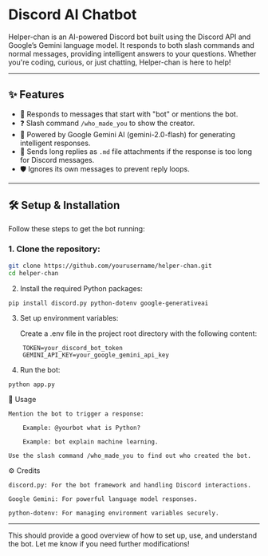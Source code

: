 

# Discord AI Chatbot

Helper-chan is an AI-powered Discord bot built using the Discord API and Google’s Gemini language model. It responds to both slash commands and normal messages, providing intelligent answers to your questions. Whether you're coding, curious, or just chatting, Helper-chan is here to help!

---

## ✨ Features

- 💬 Responds to messages that start with "bot" or mentions the bot.
- ❓ Slash command `/who_made_you` to show the creator.
- 🧠 Powered by Google Gemini AI (gemini-2.0-flash) for generating intelligent responses.
- 📄 Sends long replies as `.md` file attachments if the response is too long for Discord messages.
- 🛡️ Ignores its own messages to prevent reply loops.

---

## 🛠️ Setup & Installation

Follow these steps to get the bot running:

### 1. Clone the repository:
```bash
git clone https://github.com/yourusername/helper-chan.git
cd helper-chan
```
2. Install the required Python packages:
```
pip install discord.py python-dotenv google-generativeai
```
3. Set up environment variables:

    Create a .env file in the project root directory with the following content:
```
    TOKEN=your_discord_bot_token
    GEMINI_API_KEY=your_google_gemini_api_key
```
4. Run the bot:
```
python app.py
```
🧪 Usage

    Mention the bot to trigger a response:

        Example: @yourbot what is Python?

        Example: bot explain machine learning.

    Use the slash command /who_made_you to find out who created the bot.


⚙️ Credits

    discord.py: For the bot framework and handling Discord interactions.

    Google Gemini: For powerful language model responses.

    python-dotenv: For managing environment variables securely.


---

This should provide a good overview of how to set up, use, and understand the bot. Let me know if you need further modifications!

